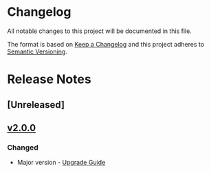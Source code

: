 # Changelog
All notable changes to this project will be documented in this file.

The format is based on [Keep a Changelog](http://keepachangelog.com/)
and this project adheres to [Semantic Versioning](http://semver.org/).

# Release Notes

## [Unreleased]

## [v2.0.0](https://github.com/algolia/algoliasearch-client-python/compare/1.28.0...2.0.0)

### Changed
- Major version - [Upgrade Guide](https://www.algolia.com/doc/api-client/getting-started/upgrade-guides/python)
